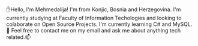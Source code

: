✋Hello, I'm Mehmedalija!
I'm from Konjic, Bosnia and Herzegovina.
I'm currently studying at Faculty of Information Techologies and looking to colaborate on Open Source Projects.
I'm currently learning C# and MySQL.📖
Feel free to contact me on my email and ask me about anything tech related.📫
